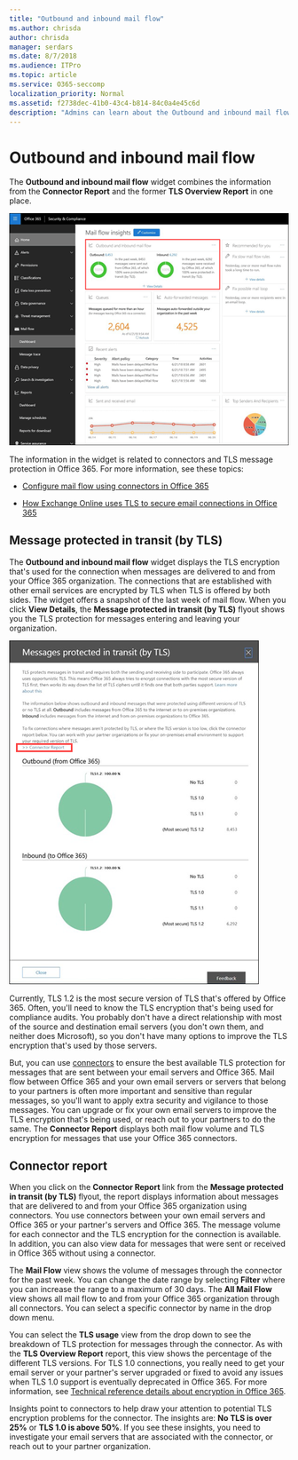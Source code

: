 ```yaml
---
title: "Outbound and inbound mail flow"
ms.author: chrisda
author: chrisda
manager: serdars
ms.date: 8/7/2018
ms.audience: ITPro
ms.topic: article
ms.service: O365-seccomp
localization_priority: Normal
ms.assetid: f2738dec-41b0-43c4-b814-84c0a4e45c6d
description: "Admins can learn about the Outbound and inbound mail flow widget in the mail flow dashboard in the Office 365 Security & Compliance Center."
---
```


# Outbound and inbound mail flow

The **Outbound and inbound mail flow** widget combines the information from the **Connector Report** and the former **TLS Overview Report** in one place.

![The Outbound and Inbound mail flow report in the mail flow dashboard in the Office 365 Security & Compliance Center](media/2c591d1c-bad6-4b72-890e-f8fdfd4f447a.png)

The information in the widget is related to connectors and TLS message protection in Office 365. For more information, see these topics:

- [Configure mail flow using connectors in Office 365](https://technet.microsoft.com/library/ms.exch.eac.connectorselection.aspx)

- [How Exchange Online uses TLS to secure email connections in Office 365](https://support.office.com/article/4CDE0CDA-3430-4DC0-B489-F2C0736C929F)

## Message protected in transit (by TLS)

The **Outbound and inbound mail flow** widget displays the TLS encryption that's used for the connection when messages are delivered to and from your Office 365 organization. The connections that are established with other email services are encrypted by TLS when TLS is offered by both sides. The widget offers a snapshot of the last week of mail flow. When you click **View Details**, the **Message protected in transit (by TLS)** flyout shows you the TLS protection for messages entering and leaving your organization.

![The Messages protected in transit (by TLS) flyout in the Office 365 Security & Compliance Center](media/825aa74c-413d-4141-8e3c-dfe68ae78eed.png)

Currently, TLS 1.2 is the most secure version of TLS that's offered by Office 365. Often, you'll need to know the TLS encryption that's being used for compliance audits. You probably don't have a direct relationship with most of the source and destination email servers (you don't own them, and neither does Microsoft), so you don't have many options to improve the TLS encryption that's used by those servers.

But, you can use [connectors](https://technet.microsoft.com/library/ms.exch.eac.connectorselection.aspx) to ensure the best available TLS protection for messages that are sent between your email servers and Office 365. Mail flow between Office 365 and your own email servers or servers that belong to your partners is often more important and sensitive than regular messages, so you'll want to apply extra security and vigilance to those messages. You can upgrade or fix your own email servers to improve the TLS encryption that's being used, or reach out to your partners to do the same. The **Connector Report** displays both mail flow volume and TLS encryption for messages that use your Office 365 connectors.

## Connector report

When you click on the **Connector Report** link from the **Message protected in transit (by TLS)** flyout, the report displays information about messages that are delivered to and from your Office 365 organization using connectors. You use connectors between your own email servers and Office 365 or your partner's servers and Office 365. The message volume for each connector and the TLS encryption for the connection is available. In addition, you can also view data for messages that were sent or received in Office 365 without using a connector.

The **Mail Flow** view shows the volume of messages through the connector for the past week. You can change the date range by selecting **Filter** where you can increase the range to a maximum of 30 days. The **All Mail Flow** view shows all mail flow to and from your Office 365 organization through all connectors. You can select a specific connector by name in the drop down menu.

You can select the **TLS usage** view from the drop down to see the breakdown of TLS protection for messages through the connector. As with the **TLS Overview Report** report, this view shows the percentage of the different TLS versions. For TLS 1.0 connections, you really need to get your email server or your partner's server upgraded or fixed to avoid any issues when TLS 1.0 support is eventually deprecated in Office 365. For more information, see [Technical reference details about encryption in Office 365](https://support.office.com/article/862cbe93-4268-4ef9-ba79-277545ecf221).

Insights point to connectors to help draw your attention to potential TLS encryption problems for the connector. The insights are: **No TLS is over 25%** or **TLS 1.0 is above 50%**. If you see these insights, you need to investigate your email servers that are associated with the connector, or reach out to your partner organization.
